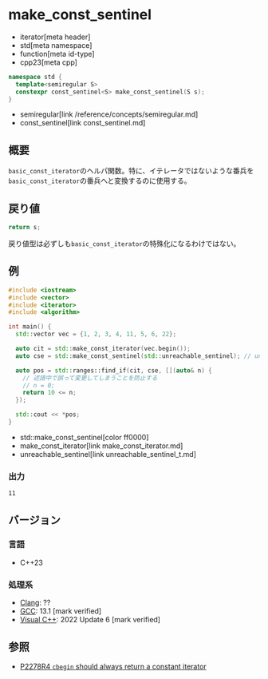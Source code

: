 # make_const_sentinel
* iterator[meta header]
* std[meta namespace]
* function[meta id-type]
* cpp23[meta cpp]

```cpp
namespace std {
  template<semiregular S>
  constexpr const_sentinel<S> make_const_sentinel(S s);
}
```
* semiregular[link /reference/concepts/semiregular.md]
* const_sentinel[link const_sentinel.md]

## 概要

`basic_const_iterator`のヘルパ関数。特に、イテレータではないような番兵を`basic_const_iterator`の番兵へと変換するのに使用する。

## 戻り値

```cpp
return s;
```

戻り値型は必ずしも`basic_const_iterator`の特殊化になるわけではない。

## 例
```cpp example
#include <iostream>
#include <vector>
#include <iterator>
#include <algorithm>

int main() {
  std::vector vec = {1, 2, 3, 4, 11, 5, 6, 22};

  auto cit = std::make_const_iterator(vec.begin());
  auto cse = std::make_const_sentinel(std::unreachable_sentinel); // unreachable_sentinelはイテレータではない汎用の番兵

  auto pos = std::ranges::find_if(cit, cse, [](auto& n) {
    // 述語中で誤って変更してしまうことを防止する
    // n = 0;
    return 10 <= n;
  });

  std::cout << *pos;
}
```
* std::make_const_sentinel[color ff0000]
* make_const_iterator[link make_const_iterator.md]
* unreachable_sentinel[link unreachable_sentinel_t.md]

### 出力
```
11
```

## バージョン
### 言語
- C++23

### 処理系
- [Clang](/implementation.md#clang): ??
- [GCC](/implementation.md#gcc): 13.1 [mark verified]
- [Visual C++](/implementation.md#visual_cpp): 2022 Update 6 [mark verified]

## 参照

- [P2278R4 `cbegin` should always return a constant iterator](https://www.open-std.org/jtc1/sc22/wg21/docs/papers/2022/p2278r4.html)

